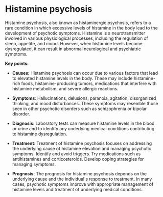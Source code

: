 [//]: # (
source: gpt-3 + jph editing
tags: conditions
)

# Histamine psychosis

Histamine psychosis, also known as histaminergic psychosis, refers to a rare condition in which excessive levels of histamine in the body lead to the development of psychotic symptoms. Histamine is a neurotransmitter involved in various physiological processes, including the regulation of sleep, appetite, and mood. However, when histamine levels become dysregulated, it can result in abnormal neurological and psychiatric symptoms.

**Key points**:

* **Causes**: Histamine psychosis can occur due to various factors that lead to elevated histamine levels in the body. These may include histamine-rich foods, histamine-producing tumors, medications that interfere with histamine metabolism, and severe allergic reactions.

* **Symptoms**: Hallucinations, delusions, paranoia, agitation, disorganized thinking, and mood disturbances. These symptoms may resemble those seen in other psychotic disorders such as schizophrenia or bipolar disorder.

* **Diagnosis**: Laboratory tests can measure histamine levels in the blood or urine and to identify any underlying medical conditions contributing to histamine dysregulation.

* **Treatment**: Treatment of histamine psychosis focuses on addressing the underlying cause of histamine elevation and managing psychotic symptoms. Identify and avoid triggers. Try medications such as antihistamines and corticosteroids. Develop coping strategies for managing symptoms.

* **Prognosis**: The prognosis for histamine psychosis depends on the underlying cause and the individual's response to treatment. In many cases, psychotic symptoms improve with appropriate management of histamine levels and treatment of underlying medical conditions.
